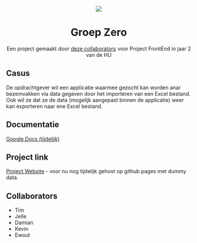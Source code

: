 <p align="center">
  <img src="https://i.imgur.com/taIht5e.png" />
</p>

<h1 align="center">Groep Zero</h1>

<p align="center">Een project gemaakt door <a href="#collaborators">deze collaborators</a> voor Project FrontEnd in jaar 2 van de HU</p>

## Casus
De opdrachtgever wil een applicatie waarmee gezocht kan worden anar bezemvakken via data gegeven door het importeren van een Excel bestand. Ook wil ze dat ze de data (mogelijk aangepast binnen de applicatie) weer kan exporteren naar ene Excel bestand. 

## Documentatie
[Google Docs (tijdelijk)](https://docs.google.com/document/d/1zn-6FsVegqmSoehHiirvQwHCXlp0TF0K_N_hO4k3t04/edit#)

## Project link
[Project Website](https://tim-bolhoeve.github.io/GroepZeroPRFEP/) - voor nu nog tijdelijk gehost op github pages met dummy data.

## Collaborators
- Tim
- Jelle
- Damian
- Kevin
- Ewout

